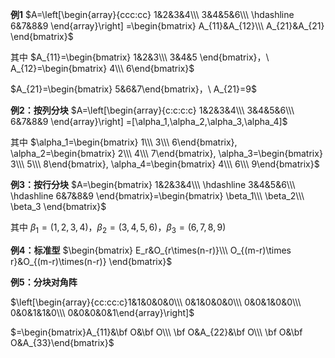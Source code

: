 **例1**
$A=\left[\begin{array}{ccc:cc}
1&2&3&4\\\ 
3&4&5&6\\\ 
\hdashline
6&7&8&9
\end{array}\right]
=\begin{bmatrix}
A_{11}&A_{12}\\\ A_{21}&A_{21}
\end{bmatrix}$

其中 $A_{11}=\begin{bmatrix}
1&2&3\\\ 
3&4&5
\end{bmatrix}，\ 
A_{12}=\begin{bmatrix}
4\\\ 6\end{bmatrix}$

$A_{21}=\begin{bmatrix}
5&6&7\end{bmatrix}，\ A_{21}=9$

**例2：按列分块**
$A=\left[\begin{array}{c:c:c:c}
1&2&3&4\\\ 
3&4&5&6\\\ 
6&7&8&9
\end{array}\right]
=[\alpha_1,\alpha_2,\alpha_3,\alpha_4]$

其中 $\alpha_1=\begin{bmatrix}
1\\\ 3\\\ 6\end{bmatrix},
\alpha_2=\begin{bmatrix}
2\\\ 4\\\ 7\end{bmatrix},
\alpha_3=\begin{bmatrix}
3\\\ 5\\\ 8\end{bmatrix},
\alpha_4=\begin{bmatrix}
4\\\ 6\\\ 9\end{bmatrix}$

**例3：按行分块**
$A=\begin{bmatrix}
1&2&3&4\\\ 
\hdashline
3&4&5&6\\\ 
\hdashline
6&7&8&9
\end{bmatrix}=\begin{bmatrix}
\beta_1\\\ 
\beta_2\\\ 
\beta_3
\end{bmatrix}$

其中 $\beta_1=(1,2,3,4)，\beta_2=(3,4,5,6)，
\beta_3=(6,7,8,9)$

**例4：标准型**
$\begin{bmatrix}
E_r&O_{r\times(n-r)}\\\ 
O_{(m-r)\times r}&O_{(m-r)\times(n-r)}
\end{bmatrix}$

**例5：分块对角阵**

$\left[\begin{array}{cc:cc:c}1&1&0&0&0\\\ 0&1&0&0&0\\\ 0&0&1&0&0\\\ 0&0&1&1&0\\\ 0&0&0&0&1\end{array}\right]$

$=\begin{bmatrix}A_{11}&\bf O&\bf O\\\ \bf O&A_{22}&\bf O\\\ \bf O&\bf O&A_{33}\end{bmatrix}$